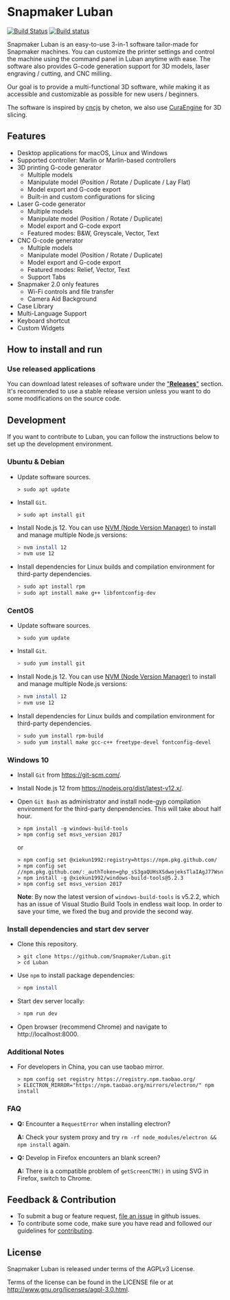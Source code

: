Snapmaker Luban
===============

[![Build Status](https://travis-ci.org/Snapmaker/Luban.svg?branch=master)](https://travis-ci.org/Snapmaker/Luban)
[![Build status](https://ci.appveyor.com/api/projects/status/2912jdsm88wcg19g?svg=true)](https://ci.appveyor.com/project/parachvte/luban)

Snapmaker Luban is an easy-to-use 3-in-1 software tailor-made for Snapmaker machines.
You can customize the printer settings and control the machine using the command panel in Luban anytime with ease.
The software also provides G-code generation support for 3D models, laser engraving / cutting, and CNC milling.

Our goal is to provide a multi-functional 3D software, while making it as accessible and customizable as possible for new users / beginners.

The software is inspired by [cncjs](https://github.com/cncjs/cncjs) by cheton, we also use [CuraEngine](https://github.com/Ultimaker/CuraEngine) for 3D slicing.

## Features

- Desktop applications for macOS, Linux and Windows
- Supported controller: Marlin or Marlin-based controllers
- 3D printing G-code generator
    - Multiple models
    - Manipulate model (Position / Rotate / Duplicate / Lay Flat)
    - Model export and G-code export
    - Built-in and custom configurations for slicing
- Laser G-code generator
    - Multiple models
    - Manipulate model (Position / Rotate / Duplicate)
    - Model export and G-code export
    - Featured modes: B&W, Greyscale, Vector, Text
- CNC G-code generator
    - Multiple models
    - Manipulate model (Position / Rotate / Duplicate)
    - Model export and G-code export
    - Featured modes: Relief, Vector, Text
    - Support Tabs
- Snapmaker 2.0 only features
    - Wi-Fi controls and file transfer
    - Camera Aid Background
- Case Library
- Multi-Language Support
- Keyboard shortcut
- Custom Widgets

## How to install and run

### Use released applications

You can download latest releases of software under the ["**Releases**"](https://github.com/Snapmaker/Luban/releases) section.
It's recommended to use a stable release version unless you want to do some modifications on the source code.

## Development
If you want to contribute to Luban, you can follow the instructions below to set up the development environment.
### Ubuntu & Debian
- Update software sources.
    ```
    > sudo apt update
    ```

- Install `Git`.
    ```
    > sudo apt install git
    ```

- Install Node.js 12. You can use
    [NVM (Node Version Manager)](https://github.com/nvm-sh/nvm) to install and manage multiple Node.js 
    versions:

    ```Bash
    > nvm install 12
    > nvm use 12
    ```

- Install dependencies for Linux builds and compilation environment for third-party dependencies.

    ```Bash
    > sudo apt install rpm
    > sudo apt install make g++ libfontconfig-dev
    ```

### CentOS
- Update software sources.
    ```
    > sudo yum update
    ```

- Install `Git`.
    ```Bash
    > sudo yum install git
    ```
- Install Node.js 12. You can use
    [NVM (Node Version Manager)](https://github.com/nvm-sh/nvm) to install and manage multiple Node.js 
    versions:

    ```Bash
    > nvm install 12
    > nvm use 12
    ```

- Install dependencies for Linux builds and compilation environment for third-party dependencies.
    ```Bash
    > sudo yum install rpm-build
    > sudo yum install make gcc-c++ freetype-devel fontconfig-devel
    ```

### Windows 10

- Install `Git` from https://git-scm.com/.
- Install Node.js 12 from https://nodejs.org/dist/latest-v12.x/.
- Open `Git Bash` as administrator and install node-gyp compilation environment for the third-party denpendencies. This will take about half hour.
    ```
    > npm install -g windows-build-tools
    > npm config set msvs_version 2017
    ```
    or
    ```
    > npm config set @xiekun1992:registry=https://npm.pkg.github.com/
    > npm config set //npm.pkg.github.com/:_authToken=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
    > npm install -g @xiekun1992/windows-build-tools@5.2.3
    > npm config set msvs_version 2017
    ```

    **Note**: By now the latest version of `windows-build-tools` is v5.2.2, which has an issue of Visual Studio Build Tools in endless wait loop. In order to save your time, we fixed the bug and provide the second way.

### Install dependencies and start dev server
- Clone this repository.
    ```
    > git clone https://github.com/Snapmaker/Luban.git
    > cd Luban
    ```

- Use `npm` to install package dependencies:

    ```Bash
    > npm install
    ```

- Start dev server locally:

    ```Bash
    > npm run dev
    ```

- Open browser (recommend Chrome) and navigate to http://localhost:8000.

### Additional Notes
- For developers in China, you can use taobao mirror.

    ```
    > npm config set registry https://registry.npm.taobao.org/
    > ELECTRON_MIRROR="https://npm.taobao.org/mirrors/electron/" npm install
    ```

### FAQ
- **Q:** Encounter a `RequestError` when installing electron?

  **A:** Check your system proxy and try `rm -rf node_modules/electron && npm install` again.

- **Q:** Develop in Firefox encounters an blank screen?

  **A:** There is a compatible problem of `getScreenCTM()` in using SVG in Firefox, switch to Chrome.

## Feedback & Contribution

- To submit a bug or feature request, [file an issue](https://github.com/Snapmaker/Luban/issues/new) in github issues.
- To contribute some code, make sure you have read and followed our guidelines for [contributing](https://github.com/Snapmaker/Luban/blob/master/CONTRIBUTING.md).


## License
Snapmaker Luban is released under terms of the AGPLv3 License.

Terms of the license can be found in the LICENSE file or at http://www.gnu.org/licenses/agpl-3.0.html.
